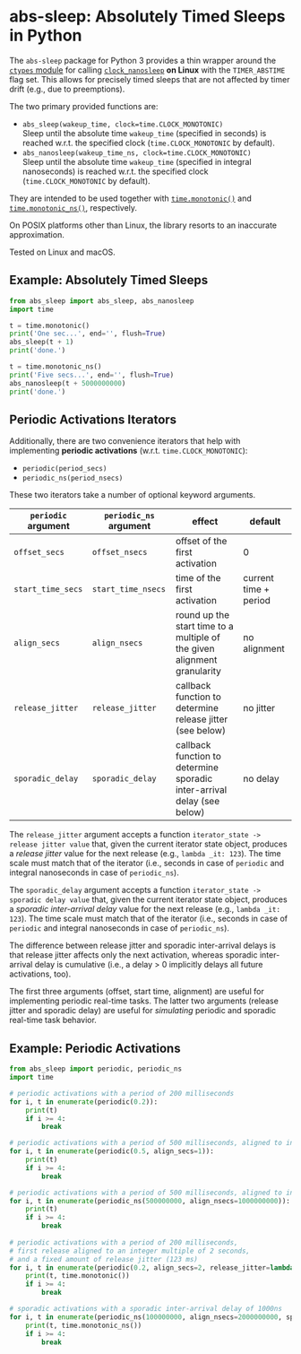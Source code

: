 # abs-sleep: Absolutely Timed Sleeps in Python

The `abs-sleep` package for Python 3 provides a thin wrapper around the [`ctypes` module](https://docs.python.org/3/library/ctypes.html) for calling [`clock_nanosleep`](https://man.archlinux.org/man/clock_nanosleep.2.en) **on Linux** with the `TIMER_ABSTIME` flag set. This allows for precisely timed sleeps that are not affected by timer drift (e.g., due to preemptions). 

The two primary provided functions are:

- `abs_sleep(wakeup_time, clock=time.CLOCK_MONOTONIC)`  
   Sleep until the absolute time `wakeup_time` (specified in seconds) is reached w.r.t. the specified clock (`time.CLOCK_MONOTONIC` by default).
- `abs_nanosleep(wakeup_time_ns, clock=time.CLOCK_MONOTONIC)`  
  Sleep until the absolute time `wakeup_time` (specified in integral nanoseconds) is reached w.r.t. the specified clock (`time.CLOCK_MONOTONIC` by default).

They are intended to be used together with [`time.monotonic()`](https://docs.python.org/3/library/time.html#time.monotonic)   and [`time.monotonic_ns()`](https://docs.python.org/3/library/time.html#time.monotonic_ns), respectively.

On POSIX platforms other than Linux, the library resorts to an inaccurate approximation. 

Tested on Linux and macOS.

## Example: Absolutely Timed Sleeps

```python
from abs_sleep import abs_sleep, abs_nanosleep
import time

t = time.monotonic()
print('One sec...', end='', flush=True)
abs_sleep(t + 1)
print('done.')

t = time.monotonic_ns()
print('Five secs...', end='', flush=True)
abs_nanosleep(t + 5000000000)
print('done.')
```

## Periodic Activations Iterators

Additionally, there are two convenience iterators that help with implementing **periodic activations** (w.r.t. `time.CLOCK_MONOTONIC`):

- `periodic(period_secs)`
- `periodic_ns(period_nsecs)`

These two iterators take a number of optional keyword arguments.

| `periodic` argument | `periodic_ns` argument | effect                                                       | default               |
| ------------------- | ---------------------- | ------------------------------------------------------------ | --------------------- |
| `offset_secs`       | `offset_nsecs`         | offset of the first activation                               | 0                     |
| `start_time_secs`   | `start_time_nsecs`     | time of the first activation                                 | current time + period |
| `align_secs`        | `align_nsecs`          | round up the start time to a multiple of the given alignment granularity | no alignment          |
| `release_jitter`    | `release_jitter`       | callback function to determine release jitter (see below)    | no jitter             |
| `sporadic_delay`    | `sporadic_delay`       | callback function to determine sporadic inter-arrival delay (see below) | no delay              |

The `release_jitter` argument accepts a function `iterator_state -> release jitter value` that, given the current iterator state object, produces a *release jitter* value for the next release  (e.g., `lambda _it: 123`). The time scale must match that of the iterator (i.e., seconds in case of `periodic` and integral nanoseconds in case of `periodic_ns`).

The `sporadic_delay` argument accepts a function `iterator_state -> sporadic delay value` that, given the current iterator state object, produces a *sporadic inter-arrival delay* value for the next release  (e.g., `lambda _it: 123`). The time scale must match that of the iterator (i.e., seconds in case of `periodic` and integral nanoseconds in case of `periodic_ns`).

The difference between release jitter and sporadic inter-arrival delays is that release jitter affects only the next activation, whereas sporadic inter-arrival delay is cumulative (i.e., a delay > 0 implicitly delays all future activations, too).

The first three arguments (offset, start time, alignment) are useful for implementing periodic real-time tasks. The latter two arguments (release jitter and sporadic delay) are useful for _simulating_ periodic and sporadic real-time task behavior.  

## Example: Periodic Activations

```python
from abs_sleep import periodic, periodic_ns
import time

# periodic activations with a period of 200 milliseconds
for i, t in enumerate(periodic(0.2)):
    print(t)
    if i >= 4:
        break

# periodic activations with a period of 500 milliseconds, aligned to integral seconds
for i, t in enumerate(periodic(0.5, align_secs=1)):
    print(t)
    if i >= 4:
        break

# periodic activations with a period of 500 milliseconds, aligned to integral seconds
for i, t in enumerate(periodic_ns(500000000, align_nsecs=1000000000)):
    print(t)
    if i >= 4:
        break        
        
# periodic activations with a period of 200 milliseconds,
# first release aligned to an integer multiple of 2 seconds,
# and a fixed amount of release jitter (123 ms)
for i, t in enumerate(periodic(0.2, align_secs=2, release_jitter=lambda _it: 0.123)):
    print(t, time.monotonic())
    if i >= 4:
        break

# sporadic activations with a sporadic inter-arrival delay of 1000ns
for i, t in enumerate(periodic_ns(100000000, align_nsecs=2000000000, sporadic_delay=lambda it: 1000)):
    print(t, time.monotonic_ns())
    if i >= 4:
        break

```

